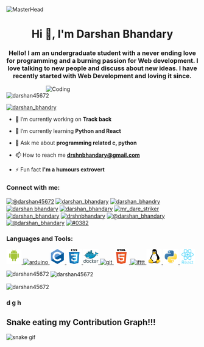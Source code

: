 ![MasterHead](https://i0.wp.com/vusci.blog/wp-content/uploads/2020/01/banner-for-article-2.jpg?fit=1588%2C610&ssl=1s1600/2000_600px.gif)
<h1 align="center">Hi 👋, I'm Darshan Bhandary</h1>
<h3 align="center">Hello! I am an undergraduate student with a never ending love for programming and a burning passion for Web development. I love talking to new people and discuss about new ideas. I have recently started with Web Development and loving it since.</h3>
<img align="right"alt="Coding"width="400" src="https://cdn.dribbble.com/users/1162077/screenshots/3848914/programmer.gif">

<p align="left"> <img src="https://komarev.com/ghpvc/?username=darshan45672&label=Profile%20views&color=0e75b6&style=flat" alt="darshan45672" /> </p>

<p align="left"> <a href="https://twitter.com/darshan_bhandry" target="blank"><img src="https://img.shields.io/twitter/follow/darshan_bhandry?logo=twitter&style=for-the-badge" alt="darshan_bhandry" /></a> </p>

- 🔭 I’m currently working on **Track back**

- 🌱 I’m currently learning **Python and React**

- 💬 Ask me about **programming related c, python**

- 📫 How to reach me **drshnbhandary@gmail.com**

- ⚡ Fun fact **I'm a humours extrovert**

<h3 align="left">Connect with me:</h3>
<p align="left">
<a href="https://codepen.io/@darshan45672" target="blank"><img align="center" src="https://raw.githubusercontent.com/rahuldkjain/github-profile-readme-generator/master/src/images/icons/Social/codepen.svg" alt="@darshan45672" height="30" width="40" /></a>
<a href="https://dev.to/darshan_bhandary" target="blank"><img align="center" src="https://raw.githubusercontent.com/rahuldkjain/github-profile-readme-generator/master/src/images/icons/Social/devto.svg" alt="darshan_bhandary" height="30" width="40" /></a>
<a href="https://twitter.com/darshan_bhandry" target="blank"><img align="center" src="https://raw.githubusercontent.com/rahuldkjain/github-profile-readme-generator/master/src/images/icons/Social/twitter.svg" alt="darshan_bhandry" height="30" width="40" /></a>
<a href="https://linkedin.com/in/darshan bhandary" target="blank"><img align="center" src="https://raw.githubusercontent.com/rahuldkjain/github-profile-readme-generator/master/src/images/icons/Social/linked-in-alt.svg" alt="darshan bhandary" height="30" width="40" /></a>
<a href="https://codesandbox.com/darshan_bhandary" target="blank"><img align="center" src="https://raw.githubusercontent.com/rahuldkjain/github-profile-readme-generator/master/src/images/icons/Social/codesandbox.svg" alt="darshan_bhandary" height="30" width="40" /></a>
<a href="https://instagram.com/mr_dare_striker" target="blank"><img align="center" src="https://raw.githubusercontent.com/rahuldkjain/github-profile-readme-generator/master/src/images/icons/Social/instagram.svg" alt="mr_dare_striker" height="30" width="40" /></a>
<a href="https://dribbble.com/darshan_bhandary" target="blank"><img align="center" src="https://raw.githubusercontent.com/rahuldkjain/github-profile-readme-generator/master/src/images/icons/Social/dribbble.svg" alt="darshan_bhandary" height="30" width="40" /></a>
<a href="https://www.hackerrank.com/drshnbhandary" target="blank"><img align="center" src="https://raw.githubusercontent.com/rahuldkjain/github-profile-readme-generator/master/src/images/icons/Social/hackerrank.svg" alt="drshnbhandary" height="30" width="40" /></a>
<a href="https://www.leetcode.com/@darshan_bhandary" target="blank"><img align="center" src="https://raw.githubusercontent.com/rahuldkjain/github-profile-readme-generator/master/src/images/icons/Social/leet-code.svg" alt="@darshan_bhandary" height="30" width="40" /></a>
<a href="https://www.hackerearth.com/@darshan_bhandary" target="blank"><img align="center" src="https://raw.githubusercontent.com/rahuldkjain/github-profile-readme-generator/master/src/images/icons/Social/hackerearth.svg" alt="@darshan_bhandary" height="30" width="40" /></a>
<a href="https://discord.gg/#0382" target="blank"><img align="center" src="https://raw.githubusercontent.com/rahuldkjain/github-profile-readme-generator/master/src/images/icons/Social/discord.svg" alt="#0382" height="30" width="40" /></a>
</p>

<h3 align="left">Languages and Tools:</h3>
<p align="left"> <a href="https://developer.android.com" target="_blank" rel="noreferrer"> <img src="https://raw.githubusercontent.com/devicons/devicon/master/icons/android/android-original-wordmark.svg" alt="android" width="40" height="40"/> </a> <a href="https://www.arduino.cc/" target="_blank" rel="noreferrer"> <img src="https://cdn.worldvectorlogo.com/logos/arduino-1.svg" alt="arduino" width="40" height="40"/> </a> <a href="https://www.cprogramming.com/" target="_blank" rel="noreferrer"> <img src="https://raw.githubusercontent.com/devicons/devicon/master/icons/c/c-original.svg" alt="c" width="40" height="40"/> </a> <a href="https://www.w3schools.com/css/" target="_blank" rel="noreferrer"> <img src="https://raw.githubusercontent.com/devicons/devicon/master/icons/css3/css3-original-wordmark.svg" alt="css3" width="40" height="40"/> </a> <a href="https://www.docker.com/" target="_blank" rel="noreferrer"> <img src="https://raw.githubusercontent.com/devicons/devicon/master/icons/docker/docker-original-wordmark.svg" alt="docker" width="40" height="40"/> </a> <a href="https://git-scm.com/" target="_blank" rel="noreferrer"> <img src="https://www.vectorlogo.zone/logos/git-scm/git-scm-icon.svg" alt="git" width="40" height="40"/> </a> <a href="https://www.w3.org/html/" target="_blank" rel="noreferrer"> <img src="https://raw.githubusercontent.com/devicons/devicon/master/icons/html5/html5-original-wordmark.svg" alt="html5" width="40" height="40"/> </a> <a href="https://ifttt.com/" target="_blank" rel="noreferrer"> <img src="https://www.vectorlogo.zone/logos/ifttt/ifttt-ar21.svg" alt="ifttt" width="40" height="40"/> </a> <a href="https://www.linux.org/" target="_blank" rel="noreferrer"> <img src="https://raw.githubusercontent.com/devicons/devicon/master/icons/linux/linux-original.svg" alt="linux" width="40" height="40"/> </a> <a href="https://www.python.org" target="_blank" rel="noreferrer"> <img src="https://raw.githubusercontent.com/devicons/devicon/master/icons/python/python-original.svg" alt="python" width="40" height="40"/> </a> <a href="https://reactjs.org/" target="_blank" rel="noreferrer"> <img src="https://raw.githubusercontent.com/devicons/devicon/master/icons/react/react-original-wordmark.svg" alt="react" width="40" height="40"/> </a> </p>

<p><img align="left" src="https://github-readme-stats.vercel.app/api/top-langs?username=darshan45672&show_icons=true&locale=en&layout=compact" alt="darshan45672" /></p>

<p>&nbsp;<img align="center" src="https://github-readme-stats.vercel.app/api?username=darshan45672&show_icons=true&locale=en" alt="darshan45672" /></p>

<p><img align="center" src="https://github-readme-streak-stats.herokuapp.com/?user=darshan45672&" alt="darshan45672" /></p>
<h3>d g h  </h3>

## Snake eating my Contribution Graph!!!
![snake gif](https://github.com/darshan45672/darshan45672/blob/output/github-contribution-grid-snake.gif)
